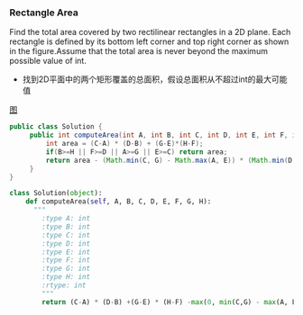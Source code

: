 ### Rectangle Area
Find the total area covered by two rectilinear rectangles in a 2D plane.
Each rectangle is defined by its bottom left corner and top right corner as shown in the figure.Assume that the total area is never beyond the maximum possible value of int.

* 找到2D平面中的两个矩形覆盖的总面积，假设总面积从不超过int的最大可能值

[图](http://ocx6qfmnn.bkt.clouddn.com/rectangle.png)
``` java
public class Solution {
     public int computeArea(int A, int B, int C, int D, int E, int F, int G, int H) {
         int area = (C-A) * (D-B) + (G-E)*(H-F);
         if(B>=H || F>=D || A>=G || E>=C) return area;
         return area - (Math.min(C, G) - Math.max(A, E)) * (Math.min(D, H) - Math.max(B,F));
     }
}
```
``` python
class Solution(object):
    def computeArea(self, A, B, C, D, E, F, G, H):
      """
        :type A: int
        :type B: int
        :type C: int
        :type D: int
        :type E: int
        :type F: int
        :type G: int
        :type H: int
        :rtype: int
        """
        return (C-A) * (D-B) +(G-E) * (H-F) -max(0, min(C,G) - max(A, E)) * max(0, min(D, H) - max(B ,F))
        
        
        
        
        
        
        
        
        
        
        
        
        
        
        
        
        
        
        
        
        
        
        
```